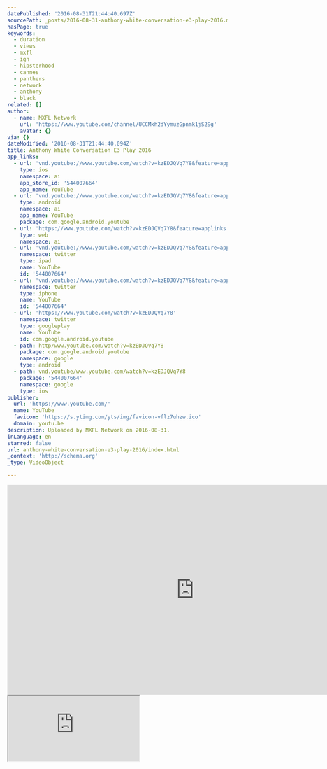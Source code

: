 ```yaml
---
datePublished: '2016-08-31T21:44:40.697Z'
sourcePath: _posts/2016-08-31-anthony-white-conversation-e3-play-2016.md
hasPage: true
keywords:
  - duration
  - views
  - mxfl
  - ign
  - hipsterhood
  - cannes
  - panthers
  - network
  - anthony
  - black
related: []
author:
  - name: MXFL Network
    url: 'https://www.youtube.com/channel/UCCMkh2dYymuzGpnmk1jS29g'
    avatar: {}
via: {}
dateModified: '2016-08-31T21:44:40.094Z'
title: Anthony White Conversation E3 Play 2016
app_links:
  - url: 'vnd.youtube://www.youtube.com/watch?v=kzEDJQVq7Y8&feature=applinks'
    type: ios
    namespace: ai
    app_store_id: '544007664'
    app_name: YouTube
  - url: 'vnd.youtube://www.youtube.com/watch?v=kzEDJQVq7Y8&feature=applinks'
    type: android
    namespace: ai
    app_name: YouTube
    package: com.google.android.youtube
  - url: 'https://www.youtube.com/watch?v=kzEDJQVq7Y8&feature=applinks'
    type: web
    namespace: ai
  - url: 'vnd.youtube://www.youtube.com/watch?v=kzEDJQVq7Y8&feature=applinks'
    namespace: twitter
    type: ipad
    name: YouTube
    id: '544007664'
  - url: 'vnd.youtube://www.youtube.com/watch?v=kzEDJQVq7Y8&feature=applinks'
    namespace: twitter
    type: iphone
    name: YouTube
    id: '544007664'
  - url: 'https://www.youtube.com/watch?v=kzEDJQVq7Y8'
    namespace: twitter
    type: googleplay
    name: YouTube
    id: com.google.android.youtube
  - path: http/www.youtube.com/watch?v=kzEDJQVq7Y8
    package: com.google.android.youtube
    namespace: google
    type: android
  - path: vnd.youtube/www.youtube.com/watch?v=kzEDJQVq7Y8
    package: '544007664'
    namespace: google
    type: ios
publisher:
  url: 'https://www.youtube.com/'
  name: YouTube
  favicon: 'https://s.ytimg.com/yts/img/favicon-vflz7uhzw.ico'
  domain: youtu.be
description: Uploaded by MXFL Network on 2016-08-31.
inLanguage: en
starred: false
url: anthony-white-conversation-e3-play-2016/index.html
_context: 'http://schema.org'
_type: VideoObject

---
```

<iframe src="https://cdn.embedly.com/widgets/media.html?src=https%3A%2F%2Fwww.youtube.com%2Fembed%2FkzEDJQVq7Y8%3Ffeature%3Doembed&amp;url=http%3A%2F%2Fwww.youtube.com%2Fwatch%3Fv%3DkzEDJQVq7Y8&amp;image=https%3A%2F%2Fi.ytimg.com%2Fvi%2FkzEDJQVq7Y8%2Fhqdefault.jpg&amp;key=b7d04c9b404c499eba89ee7072e1c4f7&amp;type=text%2Fhtml&amp;schema=youtube" width="854" height="480" scrolling="no" frameborder="0" allowfullscreen="" style=""></iframe>

<iframe src="https://the-grid.github.io/ed-userhtml/?g=eJwlzUEOwiAQQNGrkDlA6aJJG1O60o07NyYuC0yFCKLDkImeXqMH-O_PcaM1o5LoORgY-wFUwHgNbGCYelCVnIHA_Kg7rUWke5XGzWLnStaYLXp9ex_2x9P5OV4mUD_OFvJIBr79mlKRraVUHSHel1n_j8sHwaEpng" style=""></iframe>